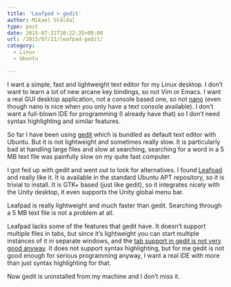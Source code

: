 ```yaml
---
title: 'Leafpad > gedit'
author: Mikael Ståldal
type: post
date: 2015-07-21T10:22:35+00:00
url: /2015/07/21/leafpad-gedit/
category:
  - Linux
  - Ubuntu

---
```

I want a simple, fast and lightweight text editor for my Linux desktop. I don&#8217;t want to learn a lot of new arcane key bindings, so not Vim or Emacs. I want a real GUI desktop application, not a console based one, so not [nano][1] (even though nano is nice when you only have a text console available). I don&#8217;t want a full-blown IDE for programming (I already have that) so I don&#8217;t need syntax highlighting and similar features.

So far I have been using [gedit][2] which is bundled as default text editor with Ubuntu. But it is not lightweight and sometimes really slow. It is particularly bad at handling large files and slow at searching, searching for a word in a 5 MB text file was painfully slow on my quite fast computer.

I got fed up with gedit and went out to look for alternatives. I found [Leafpad][3] and really like it. It is available in the standard Ubuntu APT repository, so it is trivial to install. It is GTK+ based (just like gedit), so it integrates nicely with the Unity desktop, it even supports the Unity global menu bar.

Leafpad is really lightweight and much faster than gedit. Searching through a 5 MB text file is not a problem at all.

Leafpad lacks some of the features that gedit have. It doesn&#8217;t support multiple files in tabs, but since it&#8217;s lightweight you can start multiple instances of it in separate windows, and the [tab support in gedit is not very good anyway][4]. It does not support syntax highlighting, but for me gedit is not good enough for serious programming anyway, I want a real IDE with more than just syntax highlighting for that.

Now gedit is uninstalled from my machine and I don&#8217;t miss it.

 [1]: http://www.nano-editor.org/
 [2]: https://wiki.gnome.org/Apps/Gedit
 [3]: http://tarot.freeshell.org/leafpad/
 [4]: https://bugzilla.gnome.org/show_bug.cgi?id=314646